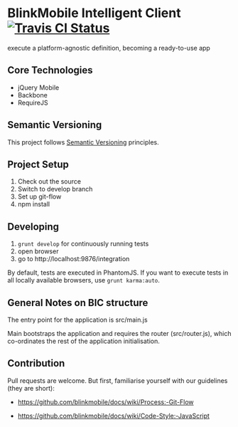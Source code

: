 # BlinkMobile Intelligent Client [![Travis CI Status](https://travis-ci.org/blinkmobile/bic-jqm.svg?branch=master)](https://travis-ci.org/blinkmobile/bic-jqm)

execute a platform-agnostic definition, becoming a ready-to-use app


## Core Technologies

* jQuery Mobile
* Backbone
* RequireJS


## Semantic Versioning

This project follows [Semantic Versioning](http://semver.org/) principles.


## Project Setup

1. Check out the source
2. Switch to develop branch
3. Set up git-flow
4. npm install


## Developing

1. `grunt develop` for continuously running tests
2. open browser
3. go to http://localhost:9876/integration

By default, tests are executed in PhantomJS. If you want to execute tests in all
locally available browsers, use `grunt karma:auto`.

## General Notes on BIC structure

The entry point for the application is src/main.js

Main bootstraps the application and requires the router (src/router.js), which co-ordinates the rest of the application initialisation.


## Contribution

Pull requests are welcome. But first, familiarise yourself with our guidelines (they are short):

- https://github.com/blinkmobile/docs/wiki/Process:-Git-Flow

- https://github.com/blinkmobile/docs/wiki/Code-Style:-JavaScript
